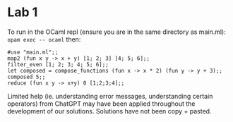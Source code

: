 # Lab 1

To run in the OCaml repl (ensure you are in the same directory as main.ml):
```opam exec -- ocaml```
then: 
```
#use "main.ml";;
map2 (fun x y -> x + y) [1; 2; 3] [4; 5; 6];;
filter_even [1; 2; 3; 4; 5; 6];;
let composed = compose_functions (fun x -> x * 2) (fun y -> y + 3);;
composed 5;;
reduce (fun x y -> x+y) 0 [1;2;3;4];; 
```

Limited help (ie. understanding error messages, understanding certain operators) from ChatGPT may have been applied throughout the development of our solutions. Solutions have not been copy + pasted.
